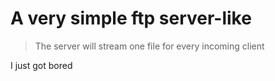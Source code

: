 # A very simple ftp server-like

> The server will stream one file for every incoming client


I just got bored